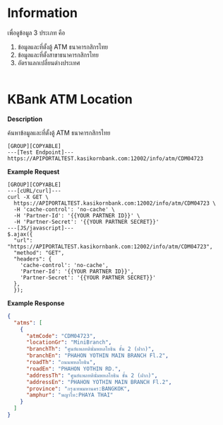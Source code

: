 ﻿# **Information**

เพื่อดูข้อมูล 3 ประเภท คือ

1. ข้อมูลและที่ตั้งตู้ ATM ธนาคารกสิกรไทย
2. ข้อมูลและที่ตั้งสาขาธนาคารกสิกรไทย
3. อัตราแลกเปลี่ยนต่างประเทศ
   <br />
   <br />

# KBank ATM Location

**Description**

ค้นหาข้อมูลและที่ตั้งตู้ ATM ธนาคารกสิกรไทย

```
[GROUP][COPYABLE]
---[Test Endpoint]---
https://APIPORTALTEST.kasikornbank.com:12002/info/atm/CDM04723
```

**Example Request**

```
[GROUP][COPYABLE]
---[cURL/curl]---
curl -X GET \
  https://APIPORTALTEST.kasikornbank.com:12002/info/atm/CDM04723 \
  -H 'cache-control': 'no-cache' \
  -H 'Partner-Id': '{{YOUR PARTNER ID}}' \
  -H 'Partner-Secret': '{{YOUR PARTNER SECRET}}'
---[JS/javascript]---
$.ajax({
  "url": "https://APIPORTALTEST.kasikornbank.com:12002/info/atm/CDM04723",
  "method": "GET",
  "headers": {
    'cache-control': 'no-cache',
    'Partner-Id': '{{YOUR PARTNER ID}}',
    'Partner-Secret': '{{YOUR PARTNER SECRET}}'
  },
  });
```

**Example Response**

```json
{
  "atms": [
    {
      "atmCode": "CDM04723",
      "locationGr": "MiniBranch",
      "branchTh": "ศูนย์แพลทตินั่มพหลโยธิน ชั้น 2 (ฝาก)",
      "branchEn": "PHAHON YOTHIN MAIN BRANCH Fl.2",
      "roadTh": "ถนนพหลโยธิน",
      "roadEn": "PHAHON YOTHIN RD.",
      "addressTh": "ศูนย์แพลทตินั่มพหลโยธิน ชั้น 2 (ฝาก)",
      "addressEn": "PHAHON YOTHIN MAIN BRANCH Fl.2",
      "province": "กรุงเทพมหานคร:BANGKOK",
      "amphur": "พญาไท:PHAYA THAI"
    }
  ]
}
```
